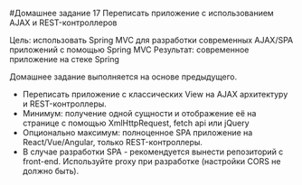 #Домашнее задание 17
Переписать приложение с использованием AJAX и REST-контроллеров

Цель: использовать Spring MVC для разработки современных AJAX/SPA приложений c помощью Spring MVC 
Результат: современное приложение на стеке Spring

Домашнее задание выполняется на основе предыдущего.

- Переписать приложение с классических View на AJAX архитектуру и REST-контроллеры.
- Минимум: получение одной сущности и отображение её на странице с помощью XmlHttpRequest, fetch api или jQuery
- Опционально максимум: полноценное SPA приложение на React/Vue/Angular, только REST-контроллеры.
- В случае разработки SPA - рекомендуется вынести репозиторий с front-end. Используйте proxy при разработке (настройки CORS не должно быть).